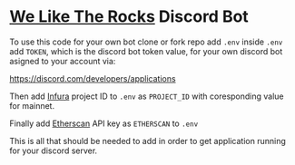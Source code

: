 # [We Like The Rocks](https://twitter.com/weliketherocks) Discord Bot

To use this code for your own bot clone or fork repo add `.env` inside `.env` add `TOKEN`, which is the discord bot token value, for your own discord bot asigned to your account via:

https://discord.com/developers/applications

Then add [Infura](https://infura.io) project ID to `.env` as `PROJECT_ID` with coresponding value for mainnet.

Finally add [Etherscan](https://etherscan.io/apis) API key as `ETHERSCAN` to `.env`

This is all that should be needed to add in order to get application running for your discord server.
